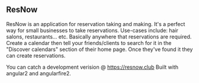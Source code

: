 <h2>ResNow</h2>

ResNow is an application for reservation taking and making. It's a perfect way
for small businesses to take reservations. Use-cases include: hair salons, restaurants... etc.
Basically anywhere that reservations are required. Create a calendar then tell your 
friends/clients to search for it in the "Discover calendars" section of their home page.
Once they've found it they can create reservations.

You can catch a development verision @ https://resnow.club
Built with angular2 and angularfire2.
